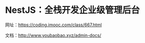 # NestJS：全栈开发企业级管理后台

网址：<https://coding.imooc.com/class/667.html>

文档：<http://www.youbaobao.xyz/admin-docs/>
